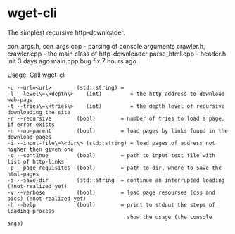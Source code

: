 # wget-cli
The simplest recursive http-downloader.

con_args.h, con_args.cpp 	- parsing of console arguments
crawler.h, crawler.cpp    - the main class of http-downloader
parse_html.cpp            - 
header.h 	init 	3 days ago
	main.cpp 	bug fix 	7 hours ago
	
Usage:
Call wget-cli

    -u --url=<url>        (std::string) =                                                   
    -l --level\=\<depth\>    (int)         = the http-address to download web-page             
    -t --tries\=\<tries\>    (int)         = the depth level of recursive downloading the site 
    -r --recursive        (bool)        = number of tries to load a page, if error exists   
    -n --no-parent        (bool)        = load pages by links found in the download pages   
    -i --input-file\=\<dir\> (std::string) = load pages of address not higher then given one   
    -c --continue         (bool)        = path to input text file with list of http-links   
    -p --page-requisites  (bool)        = path to dir, where to save the html-pages         
    -s --save-dir         (std::string  = continue an interrupted loading    (!not-realized yet)
    -v --verbose          (bool)        = load page resourses (css and pics) (!not-realized yet)
    -h --help             (bool)        = print to stdout the steps of loading process      
                                          show the usage (the console args)                 
